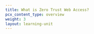 ```yaml
---
title: What is Zero Trust Web Access?
pcx_content_type: overview
weight: 3
layout: learning-unit
---
```


